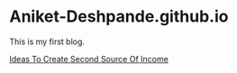 # Aniket-Deshpande.github.io

This is my first blog.

[Ideas To Create Second Source Of Income](SecondBlog.md)
